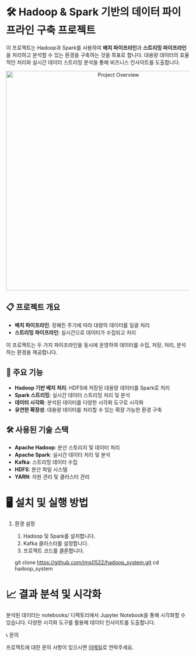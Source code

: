 # 🛠️ Hadoop & Spark 기반의 데이터 파이프라인 구축 프로젝트

이 프로젝트는 Hadoop과 Spark를 사용하여 **배치 파이프라인**과 **스트리밍 파이프라인**을 처리하고 분석할 수 있는 환경을 구축하는 것을 목표로 합니다. 대용량 데이터의 효율적인 처리와 실시간 데이터 스트리밍 분석을 통해 비즈니스 인사이트를 도출합니다.

<p align="center">
  <img src="https://your-image-link.com/your-image.png" alt="Project Overview" width="600"/>
</p>

## 📋 프로젝트 개요

- **배치 파이프라인**: 정해진 주기에 따라 대량의 데이터를 일괄 처리
- **스트리밍 파이프라인**: 실시간으로 데이터가 수집되고 처리

이 프로젝트는 두 가지 파이프라인을 동시에 운영하여 데이터를 수집, 저장, 처리, 분석하는 환경을 제공합니다. 

## 🚀 주요 기능

- **Hadoop 기반 배치 처리**: HDFS에 저장된 대용량 데이터를 Spark로 처리
- **Spark 스트리밍**: 실시간 데이터 스트리밍 처리 및 분석
- **데이터 시각화**: 분석된 데이터를 다양한 시각화 도구로 시각화
- **유연한 확장성**: 대용량 데이터를 처리할 수 있는 확장 가능한 환경 구축

## 🛠️ 사용된 기술 스택

- **Apache Hadoop**: 분산 스토리지 및 데이터 처리
- **Apache Spark**: 실시간 데이터 처리 및 분석
- **Kafka**: 스트리밍 데이터 수집
- **HDFS**: 분산 파일 시스템
- **YARN**: 자원 관리 및 클러스터 관리

# 🖥️ 설치 및 실행 방법

1. 환경 설정

	1.	Hadoop 및 Spark를 설치합니다.
	2.	Kafka 클러스터를 설정합니다.
	3.	프로젝트 코드를 클론합니다.

     git clone https://github.com/jms0522/hadoop_system.git
     cd hadoop_system
   
# 📈 결과 분석 및 시각화

분석된 데이터는 notebooks/ 디렉토리에서 Jupyter Notebook을 통해 시각화할 수 있습니다. 다양한 시각화 도구를 활용해 데이터 인사이트를 도출합니다.

📞 문의

프로젝트에 대한 문의 사항이 있으시면 [이메일](jiseo33668@gmail.com)로 연락주세요.
